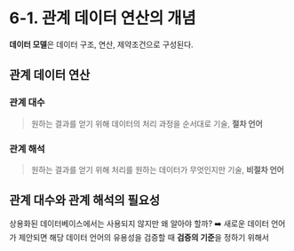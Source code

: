 # 6-1. 관계 데이터 연산의 개념 

**데이터 모델**은 데이터 구조, 연산, 제약조건으로 구성된다.

## 관계 데이터 연산

### 관계 대수
> 원하는 결과를 얻기 위해 데이터의 처리 과정을 순서대로 기술, **절차 언어**

### 관계 해석
> 원하는 결과를 얻기 위해 처리를 원하는 데이터가 무엇인지만 기술, **비절차 언어**

## 관계 대수와 관계 해석의 필요성

상용화된 데이터베이스에서는 사용되지 않지만 왜 알아야 할까?
➡️ 새로운 데이터 언어가 제안되면 해당 데이터 언어의 유용성을 검증할 때 **검증의 기준**을 정하기 위해서

